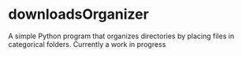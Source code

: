 # downloadsOrganizer
A simple Python program that organizes directories by placing files in categorical folders. Currently a work in progress
